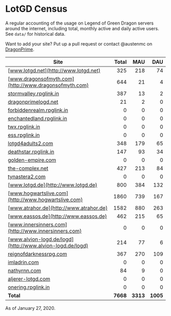 # LotGD Census
A regular accounting of the usage on Legend of Green Dragon servers around the internet, including total, monthly active and daily active users. See `data/` for historical data.

Want to add your site? Put up a pull request or contact @austenmc on [DragonPrime](http://dragonprime.net).


Site | Total | MAU | DAU
--- | ---:| ---:| ---:
[www.lotgd.net](http://www.lotgd.net)|325|218|74
[www.dragonsofmyth.com](http://www.dragonsofmyth.com)|644|21|4
[stormvalley.rpglink.in](http://stormvalley.rpglink.in)|387|13|2
[dragonprimelogd.net](http://dragonprimelogd.net)|21|2|0
[forbiddenrealm.rpglink.in](http://forbiddenrealm.rpglink.in)|0|0|0
[enchantedland.rpglink.in](http://enchantedland.rpglink.in)|0|0|0
[twx.rpglink.in](http://twx.rpglink.in)|0|0|0
[ess.rpglink.in](http://ess.rpglink.in)|0|0|0
[lotgd4adults2.com](http://lotgd4adults2.com)|348|179|65
[deathstar.rpglink.in](http://deathstar.rpglink.in)|147|93|34
[golden-empire.com](http://golden-empire.com)|0|0|0
[the-complex.net](http://the-complex.net)|427|213|84
[tynastera2.com](http://tynastera2.com)|0|0|0
[www.lotgd.de](http://www.lotgd.de)|800|384|132
[www.hogwartslive.com](http://www.hogwartslive.com)|1860|739|167
[www.atrahor.de](http://www.atrahor.de)|1582|880|263
[www.eassos.de](http://www.eassos.de)|462|215|65
[www.innersinners.com](http://www.innersinners.com)|0|0|0
[www.alvion-logd.de/logd](http://www.alvion-logd.de/logd)|214|77|6
[reignofdarknessrpg.com](http://reignofdarknessrpg.com)|367|270|109
[imladrin.com](http://imladrin.com)|0|0|0
[nathyrnn.com](http://nathyrnn.com)|84|9|0
[aljerer-lotgd.com](http://aljerer-lotgd.com)|0|0|0
[onering.rpglink.in](http://onering.rpglink.in)|0|0|0
**Total**|**7668**|**3313**|**1005**

As of January 27, 2020.

